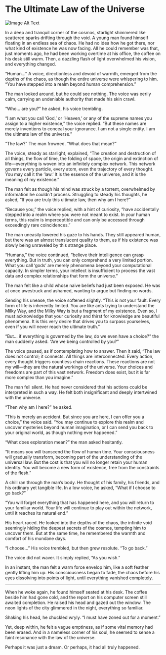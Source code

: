 # The Ultimate Law of the Universe

![Image Alt Text](https://chezeng.github.io/Media/WhatIAM/ultimate_law_of_universe.jpg)

In a deep and tranquil corner of the cosmos, starlight shimmered like scattered sparks drifting through the void. A young man found himself floating in an endless sea of chaos. He had no idea how he got there, nor what kind of existence he was now facing. All he could remember was that, just moments ago, he had been working overtime at his office, the coffee on his desk still warm. Then, a dazzling flash of light overwhelmed his vision, and everything changed.

“Human…” A voice, directionless and devoid of warmth, emerged from the depths of the chaos, as though the entire universe were whispering to him. “You have stepped into a realm beyond human comprehension.”

The man looked around, but he could see nothing. The voice was eerily calm, carrying an undeniable authority that made his skin crawl.

“Who… are you?” he asked, his voice trembling.

“I am what you call ‘God,’ or ‘Heaven,’ or any of the supreme names you assign to a higher existence,” the voice replied. “But these names are merely inventions to conceal your ignorance. I am not a single entity. I am the ultimate law of the universe.”

“The law?” The man frowned. “What does that mean?”

The voice, steady as starlight, explained, “The creation and destruction of all things, the flow of time, the folding of space, the origin and extinction of life—everything is woven into an infinitely complex network. This network governs every particle, every atom, even the trajectory of every thought. You may call it the ‘law.’ It is the essence of the universe, and it is the meaning of my existence.”

The man felt as though his mind was struck by a torrent, overwhelmed by information he couldn’t process. Struggling to steady his thoughts, he asked, “If you are truly this ultimate law, then why am I here?”

“Because you,” the voice replied, with a hint of curiosity, “have accidentally stepped into a realm where you were not meant to exist. In your human terms, this realm is imperceptible and can only be accessed through exceedingly rare coincidences.”

The man uneasily lowered his gaze to his hands. They still appeared human, but there was an almost translucent quality to them, as if his existence was slowly being unraveled by this strange place.

“Humans,” the voice continued, “believe their intelligence can grasp everything. But in truth, you can only comprehend a very limited portion. What you call ‘gods’ are merely phenomena beyond your computational capacity. In simpler terms, your intellect is insufficient to process the vast data and complex relationships that form the universe.”

The man felt like a child whose naive beliefs had just been exposed. He was at once awestruck and ashamed, wanting to argue but finding no words.

Sensing his unease, the voice softened slightly. “This is not your fault. Every form of life is inherently limited. You are like ants trying to understand the Milky Way, and the Milky Way is but a fragment of my existence. Even so, I must acknowledge that your curiosity and thirst for knowledge are beautiful phenomena. It is this very desire that drives you to surpass yourselves, even if you will never reach the ultimate truth.”

“But… if everything is governed by the law, do we even have a choice?” the man suddenly asked. “Are we being controlled by you?”

The voice paused, as if contemplating how to answer. Then it said, “The law does not control; it connects. All things are interconnected. Every action, every thought triggers countless chain reactions. These reactions are not my will—they are the natural workings of the universe. Your choices and freedoms are part of this vast network. Freedom does exist, but it is far more complex than you imagine.”

The man fell silent. He had never considered that his actions could be interpreted in such a way. He felt both insignificant and deeply intertwined with the universe.

“Then why am I here?” he asked.

“This is merely an accident. But since you are here, I can offer you a choice,” the voice said. “You may continue to explore this realm and uncover mysteries beyond human imagination, or I can send you back to your original world, as though nothing ever happened.”

“What does exploration mean?” the man asked hesitantly.

“It means you will transcend the flow of human time. Your consciousness will gradually transform, becoming part of the understanding of the universal law. But the cost is that you will no longer retain your human identity. You will become a new form of existence, free from the constraints of the flesh.”

A chill ran through the man’s body. He thought of his family, his friends, and his ordinary yet tangible life. In a low voice, he asked, “What if I choose to go back?”

“You will forget everything that has happened here, and you will return to your familiar world. Your life will continue to play out within the network, until it reaches its natural end.”

His heart raced. He looked into the depths of the chaos, the infinite void seemingly hiding the deepest secrets of the cosmos, tempting him to uncover them. But at the same time, he remembered the warmth and comfort of his mundane days.

“I choose…” His voice trembled, but then grew resolute. “To go back.”

The voice did not waver. It simply replied, “As you wish.”

In an instant, the man felt a warm force envelop him, like a soft feather gently lifting him up. His consciousness began to fade, the chaos before his eyes dissolving into points of light, until everything vanished completely.

---

When he woke again, he found himself seated at his desk. The coffee beside him had gone cold, and the report on his computer screen still awaited completion. He raised his head and gazed out the window. The neon lights of the city glimmered in the night, everything so familiar.

Shaking his head, he chuckled wryly. “I must have zoned out for a moment.”

Yet, deep within, he felt a vague emptiness, as if some vital memory had been erased. And in a nameless corner of his soul, he seemed to sense a faint resonance with the law of the universe.

Perhaps it was just a dream. Or perhaps, it had all truly happened.
